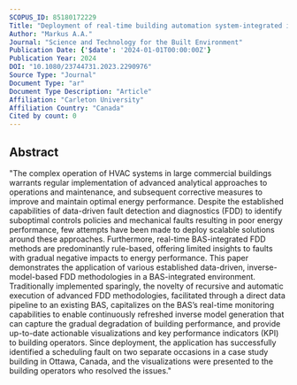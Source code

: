 ```yaml
---
SCOPUS_ID: 85180172229
Title: "Deployment of real-time building automation system-integrated inverse-model-based fault detection and diagnostics algorithms"
Author: "Markus A.A."
Journal: "Science and Technology for the Built Environment"
Publication Date: {'$date': '2024-01-01T00:00:00Z'}
Publication Year: 2024
DOI: "10.1080/23744731.2023.2290976"
Source Type: "Journal"
Document Type: "ar"
Document Type Description: "Article"
Affiliation: "Carleton University"
Affiliation Country: "Canada"
Cited by count: 0
---
```


## Abstract
"The complex operation of HVAC systems in large commercial buildings warrants regular implementation of advanced analytical approaches to operations and maintenance, and subsequent corrective measures to improve and maintain optimal energy performance. Despite the established capabilities of data-driven fault detection and diagnostics (FDD) to identify suboptimal controls policies and mechanical faults resulting in poor energy performance, few attempts have been made to deploy scalable solutions around these approaches. Furthermore, real-time BAS-integrated FDD methods are predominantly rule-based, offering limited insights to faults with gradual negative impacts to energy performance. This paper demonstrates the application of various established data-driven, inverse-model-based FDD methodologies in a BAS-integrated environment. Traditionally implemented sparingly, the novelty of recursive and automatic execution of advanced FDD methodologies, facilitated through a direct data pipeline to an existing BAS, capitalizes on the BAS’s real-time monitoring capabilities to enable continuously refreshed inverse model generation that can capture the gradual degradation of building performance, and provide up-to-date actionable visualizations and key performance indicators (KPI) to building operators. Since deployment, the application has successfully identified a scheduling fault on two separate occasions in a case study building in Ottawa, Canada, and the visualizations were presented to the building operators who resolved the issues."
